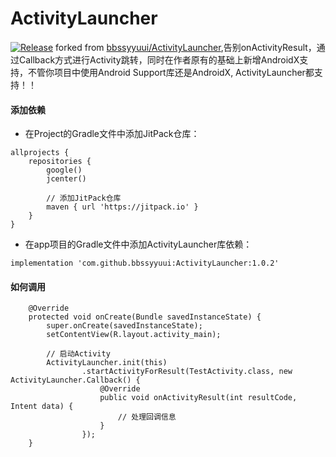 # ActivityLauncher
[![Release](https://jitpack.io/v/Carlos2927/ActivityLauncher.svg)](https://jitpack.io/#Carlos2927/ActivityLauncher)
forked from [bbssyyuui/ActivityLauncher](https://github.com/bbssyyuui/ActivityLauncher),告别onActivityResult，通过Callback方式进行Activity跳转，同时在作者原有的基础上新增AndroidX支持，不管你项目中使用Android Support库还是AndroidX, ActivityLauncher都支持！！

#### 添加依赖
- 在Project的Gradle文件中添加JitPack仓库：
```
allprojects {
    repositories {
        google()
        jcenter()

        // 添加JitPack仓库
        maven { url 'https://jitpack.io' }
    }
}
```
- 在app项目的Gradle文件中添加ActivityLauncher库依赖：
```
implementation 'com.github.bbssyyuui:ActivityLauncher:1.0.2'
```

#### 如何调用
```
    @Override
    protected void onCreate(Bundle savedInstanceState) {
        super.onCreate(savedInstanceState);
        setContentView(R.layout.activity_main);

        // 启动Activity
        ActivityLauncher.init(this)
                .startActivityForResult(TestActivity.class, new ActivityLauncher.Callback() {
                    @Override
                    public void onActivityResult(int resultCode, Intent data) {
                        // 处理回调信息
                    }
                });
    }
```
